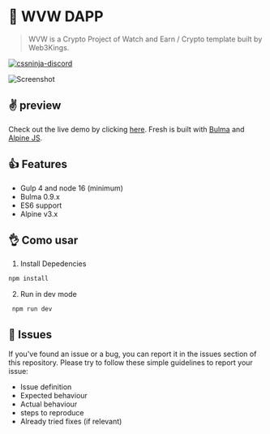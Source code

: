 # 👋 WVW DAPP 

> WVW is a Crypto Project of Watch and Earn / Crypto template built by Web3Kings.

[![cssninja-discord](https://img.shields.io/discord/785473098069311510?label=join%20us%20on%20discord&color=6944EC)](https://go.cssninja.io/discord)

![Screenshot](https://ik.imagekit.io/pedropelicioni/imagem_2022-12-21_235727962.png?ik-sdk-version=javascript-1.4.3&updatedAt=1671677851156 "WVW")

## ✌️ preview

Check out the live demo by clicking [here](https://wvw-dapp-web3-kings.vercel.app). 
Fresh is built with [Bulma](https://bulma.io) and [Alpine JS](https://github.com/alpinejs/alpine).

## 👍 Features

* Gulp 4 and node 16 (minimum)
* Bulma 0.9.x
* ES6 support
* Alpine v3.x

## 👌 Como usar

1. Install Depedencies

```sh
npm install
```

2. Run in dev mode

```sh
 npm run dev
```

## 🍔 Issues

If you've found an issue or a bug, you can report it in the issues section of this repository. Please try to follow these simple guidelines to report your issue:

* Issue definition
* Expected behaviour
* Actual behaviour
* steps to reproduce
* Already tried fixes (if relevant)

